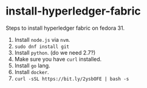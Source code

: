 # install-hyperledger-fabric
Steps to install hyperledger fabric on fedora 31.

1. Install `node.js` via `nvm`.
2. `sudo dnf install git`
3. Install `python`. (do we need 2.7?)
4. Make sure you have `curl` installed.
5. Install `go` lang.
6. Install `docker`.
7. `curl -sSL https://bit.ly/2ysbOFE | bash -s`
